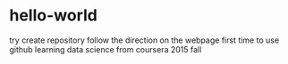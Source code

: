 # hello-world
try create repository follow the direction on the webpage
first time to use github
learning data science from coursera
2015 fall
